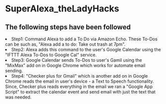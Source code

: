 # SuperAlexa_theLadyHacks
 <h2>The following steps have been followed</h2>
 <li>Step1: Command Alexa to add a To Do via Amazon Echo. These To-Dos can be such as, "Alexa add a to do: Take out trash at 7pm".</li>
 <li>Step2: Alexa adds this command to the user's Google Calendar using the "IFTTT Alexa To-Dos to Google Cal" service.</li>
 <li>Step3: Google Calendar sends To-Dos to user's Gamil using the "MixMax" add on in Google Chrome which works for automate email sending.</li>
 <li>Step4: "Checker plus for Gmail" which is another add on in Google Chrome reads the email in user's device - a Text to Speech functionality. Since, Checker plus reads everything in the email we ran a "Google App Script" to extract the calendar event and send email with just the text that was needed.</li>
 
